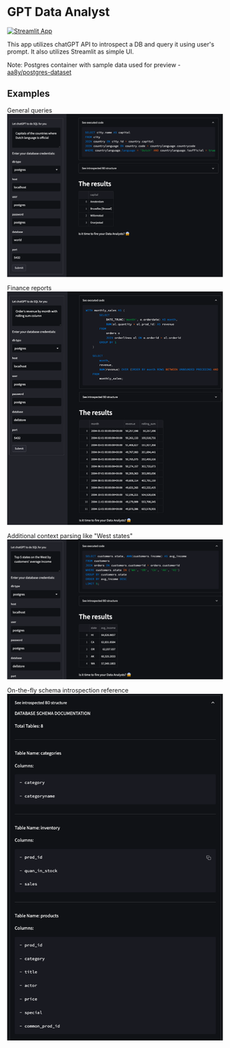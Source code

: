 # GPT Data Analyst

[![Streamlit App](https://static.streamlit.io/badges/streamlit_badge_black_white.svg)](https://raymanyyy-gtp-data-analyst-app-sql-vgwuqc.streamlit.app)
 
This app utilizes chatGPT API to introspect a DB and query it using user's prompt. It also utilizes Streamlit as simple UI.

Note: Postgres container with sample data used for preview - [aa8y/postgres-dataset](https://hub.docker.com/r/aa8y/postgres-dataset/)
## Examples
General queries
![Preview](github/preview1.png)

Finance reports
![Preview](github/preview2.png)

Additional context parsing like "West states"
![Preview](github/preview3.png)

On-the-fly schema introspection reference 
![Preview](github/introspection1.png)
